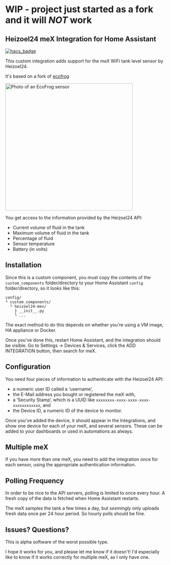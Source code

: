 # WIP - project just started as a fork and it will _NOT_ work

## Heizoel24 meX Integration for Home Assistant

[![hacs_badge](https://img.shields.io/badge/HACS-Custom-41BDF5.svg?style=for-the-badge)](https://github.com/hacs/integration)

This custom integration adds support for the _meX_ WiFi
tank level sensor by Heizoel24.

It's based on a fork of [ecofrog](https://github.com/alexiosc/ecofrog)

<img alt="Photo of an EcoFrog sensor" src="https://d2j6dbq0eux0bg.cloudfront.net/images/34815086/1692822375.jpg" width="400" />

You get access to the information provided by the Heizoel24 API:

* Current volume of fluid in the tank
* Maximum volume of fluid in the tank
* Percentage of fluid
* Sensor temperature
* Battery (in volts)

## Installation

Since this is a custom component, you must copy the contents of the
`custom_components` folder/directory to your Home Assistant `config`
folder/directory, so it looks like this:

```
config/
└ custom_components/
  └ heizoel24-mex/ 
    ├ __init__.py
    └ ...
```

The exact method to do this depends on whether you're using a VM
image, HA appliance or Docker.

Once you've done this, restart Home Assistant, and the integration
should be visible. Go to Settings → Devices & Services, click the ADD
INTEGRATION button, then search for meX.

## Configuration

You need four pieces of information to authenticate with the
Heizoel24 API:

* a numeric user ID called a ‘username’,
* the E-Mail address you bought or registered the meX with,
* a ‘Security Stamp’, which is a UUID like `xxxxxxxx-xxxx-xxxx-xxxx-xxxxxxxxxxxx`, and
* the Device ID, a numeric ID of the device to monitor.

Once you've added the device, it should appear in the Integrations,
and show one device for each of your meX, and several
sensors. These can be added to your dashboards or used in automations
as always.

## Multiple meX

If you have more than one meX, you need to add the integration
once for each sensor, using the appropriate authentication
information.

## Polling Frequency

In order to be nice to the API servers, polling is limited to once
every hour. A fresh copy of the data is fetched when Home Assistant
restarts.

The meX samples the tank a few times a day, but _seemingly_ only
uploads fresh data once per 24 hour period. So hourly polls should be
fine.

## Issues? Questions?

This is alpha software of the worst possible type.

I hope it works for you, and please let me know if it doesn't! I'd
especially like to know if it works correctly for multiple meX,
as I only have one.

